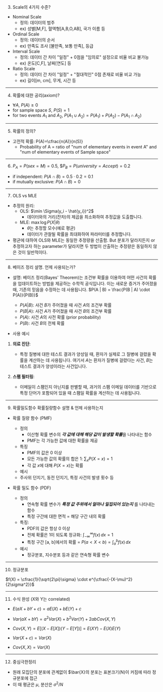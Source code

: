 3. Scale의 4가지 수준?
- Nominal Scale
  - 정의: 데이터의 범주
  - ex) 성별[M,F], 혈액형[A,B,O,AB], 국가 이름 등
- Ordinal Scale
  - 정의: 데이터의 순서
  - ex) 만족도 조사 [불만족, 보통 만족], 등급
- Interval Scale
  - 정의: 데이터 간 차이 "일정" + 0점을 "임의로" 설정으로 비율 비교 불가능
  - ex) 온도[C,F], 날짜[연도] 등
- Ratio Scale
  - 정의: 데이터 간 차이 "일정" + "절대적인" 0점 존재로 비율 비교 가능
  - ex) 길이[m, cm], 무게, 시간 등
  



---


4. 확률에 대한 공리(axiom)?
- $\forall A$, $P(A) \geq 0$
- for sample space $S$, $P(S)=1$
- for two events $A_1$ and $A_2$, $P(A_1 \cup A_2)= P(A_1) + P(A_2) -P(A_1 \cap A_2)$

---

5. 확률의 정의?
- 고전적 확률: P(A)=\cfrac{n(A)}{n(S)}
  - Probability of A = ratio of "num of elementary events in event A" and "num of elementary events of Sample space"

---

6. $P_A = P(sex=M)=0.5$, $$P_B = P(university=Accept)=0.2$
- if independent: $P(A\cap B) = 0.5 \cdot 0.2=0.1$
- if mutually exclusive: $P(A \cap B) = 0$


---

7. OLS vs MLE


- 추정의 원리:
  - OLS: $\min \Sigma(y_i - \hat{y_i})^2$
    - 데이터와의 거리(잔차)의 제곱을 최소화하여 추정값을 도출합니다.
  - MLE: $\max \log P(X|\theta)$
    - $\theta$는 추정할 모수(예로 평균)
    - 데이터가 관찰될 확률을 최대화하여 파라미터를 추정합니다.
- 평균에 대하여 OLS와 MLE는 동일한 추정량을 산출함. But 분포가 달라지든지 or 추정하고자 하는 parameter가 달라지면 두 방법이 산출하는 추정량은 동일하지 않은 것이 일반적이다.
  


---

8. 베이즈 정리 설명. 언제 사용되는가?


- 설명: 베이즈 정리(Bayes' Theorem)는 조건부 확률을 이용하여 어떤 사건의 확률을 업데이트하는 방법을 제공하는 수학적 공식입니다. 이는 새로운 증거가 주어졌을 때, 기존의 믿음을 수정하는 데 사용됩니다. 
$P(A | B) = \frac{P(B | A) \cdot P(A)}{P(B)}$
    - $P(A | B)$: 사건 $B$가 주어졌을 때 사건 $A$의 조건부 확률
    - $P(B | A)$: 사건 $A$가 주어졌을 때 사건 $B$의 조건부 확률
    - $P(A)$: 사건 $A$의 사전 확률 (prior probability)
    - $P(B)$: 사건 $B$의 전체 확률

- 사용 예시

1. **의료 진단**:
   - 특정 질병에 대한 테스트 결과가 양성일 때, 환자가 실제로 그 질병에 걸렸을 확률을 계산하는 데 사용됩니다. 여기서 $A$는 환자가 질병에 걸렸다는 사건, $B$는 테스트 결과가 양성이라는 사건입니다.

2. **스팸 필터링**:
   - 이메일이 스팸인지 아닌지를 판별할 때, 과거의 스팸 이메일 데이터를 기반으로 특정 단어가 포함되어 있을 때 스팸일 확률을 계산하는 데 사용됩니다.

---

9. 확률밀도함수 확률질량함수 설명 & 언제 사용하는지



- 확률 질량 함수 (PMF)
  - 정의
    - 이산형 확률 변수의 ***각 값에 대해 해당 값이 발생할 확률***을 나타내는 함수
    - PMF는 각 가능한 값에 대한 확률을 제공
  - 특징
    - PMF의 값은 0 이상
    - 모든 가능한 값의 확률의 합은 1: $\sum_{x} P(X = x) = 1$
    - 각 값 $x$에 대해 $P(X = x)$는 확률
  - 예시
   - 주사위 던지기, 동전 던지기, 특정 사건의 발생 횟수 등


- 확률 밀도 함수 (PDF)
  - 정의
    - 연속형 확률 변수가 ***특정 값 주위에서 얼마나 밀집되어 있는지*** 를 나타내는 함수
    - 특정 구간에 대한 면적 = 해당 구간 내의 확률
  - 특징:
    - PDF의 값은 항상 0 이상
    - 전체 확률은 1이 되도록 정규화: $\int_{-\infty}^{\infty} f(x) \, dx = 1$
    - 특정 구간 [a, b]에서의 확률 = 
    $P(a < X < b) = \int_{a}^{b} f(x) \, dx$
  - 예시
    - 정규분포, 지수분포 등과 같은 연속형 확률 변수

---

10. 정규분포

$f(X) = \cfrac{1}{\sqrt{2\pi}\sigma} \cdot e^{\cfrac{-(X-\mu)^2}{2\sigma^2}}$

---

11. 수식 완성 (X와 Y는 correlated)
- $E(aX+bY+c) = aE(X)+bE(Y)+c$
- $Var(aX+bY) = a^2Var(X) + b^2Var(Y) + 2abCov(X,Y)$


-  $Cov(X,Y) = E[(X-E[X])(Y-E[Y])] = E(XY)-E(X)E(Y)$
-  $Var(X+c) = Var(X)$
-  $Cov(X,X) = Var(X)$

---

12. 중심극한정리

- 원래 모집단의 분포에 관계없이 $\bar{X}의 분포는 표본크기(N)이 커짐에 따라 정규분포에 접근
- 이 때 평균은 $\mu$, 분산은 $\sigma^2/N$